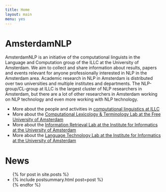 ```yaml
---
title: Home
layout: main
menu: yes
---
```


# AmsterdamNLP 

AmsterdamNLP is an initiative of the computational linguists in the Language and Computation group of the ILLC at the University of Amsterdam. We aim to collect and share information about results, papers and events relevant for anyone professionally interested in NLP in the Amsterdam area. Academic research in NLP in Amsterdam is distributed over two universities and multiple institutes and departments. The NLP-group/CL-group at ILLC is the largest cluster of NLP researchers in Amsterdam, but there are a lot of other researchers in Amsterdam working on NLP technology and even more working with NLP technology.

* More about the people and activities in [computational linguistics at ILLC](//cl-illc-github.io)
* More about the [Computational Lexicology & Terminology Lab at the Free University of Amsterdam](http://www.cltl.nl/)
* More about the [Information Retrieval Lab at the Institute for Informatics at the University of Amsterdam](http://irlab.science.uva.nl/)
* More about the [Language Technology Lab at the Institute for Informatics at the University of Amsterdam](https://staff.science.uva.nl/c.monz/ltl/)

# News

<ul class="post-list">
{% for post in site.posts %}
  <li>
    {% include postsummary.html post=post %}
  </li>
{% endfor %}

</ul>

